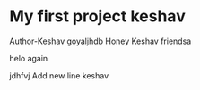 # My first project keshav
Author-Keshav goyaljhdb
Honey Keshav friendsa

helo again

jdhfvj
Add new line keshav
